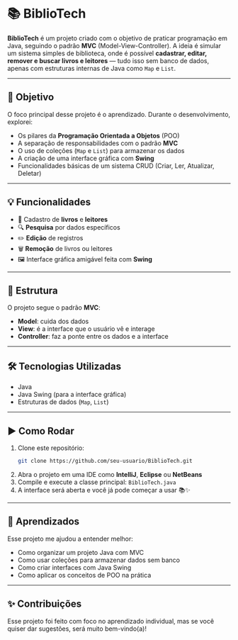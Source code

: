 
# 📚 BiblioTech

**BiblioTech** é um projeto criado com o objetivo de praticar programação em Java, seguindo o padrão **MVC** (Model-View-Controller). A ideia é simular um sistema simples de biblioteca, onde é possível **cadastrar, editar, remover e buscar livros e leitores** — tudo isso sem banco de dados, apenas com estruturas internas de Java como `Map` e `List`.

---

## 🚀 Objetivo

O foco principal desse projeto é o aprendizado. Durante o desenvolvimento, explorei:

- Os pilares da **Programação Orientada a Objetos** (POO)
- A separação de responsabilidades com o padrão **MVC**
- O uso de coleções (`Map` e `List`) para armazenar os dados
- A criação de uma interface gráfica com **Swing**
- Funcionalidades básicas de um sistema CRUD (Criar, Ler, Atualizar, Deletar)

---

## 💡 Funcionalidades

- 📖 Cadastro de **livros** e **leitores**
- 🔍 **Pesquisa** por dados específicos
- ✏️ **Edição** de registros
- 🗑️ **Remoção** de livros ou leitores
- 🖼️ Interface gráfica amigável feita com **Swing**

---

## 🧱 Estrutura

O projeto segue o padrão **MVC**:

- **Model**: cuida dos dados
- **View**: é a interface que o usuário vê e interage
- **Controller**: faz a ponte entre os dados e a interface

---

## 🛠️ Tecnologias Utilizadas

- Java
- Java Swing (para a interface gráfica)
- Estruturas de dados (`Map`, `List`)

---

## ▶️ Como Rodar

1. Clone este repositório:
   ```bash
   git clone https://github.com/seu-usuario/BiblioTech.git
   ```
2. Abra o projeto em uma IDE como **IntelliJ**, **Eclipse** ou **NetBeans**
3. Compile e execute a classe principal: `BiblioTech.java`
4. A interface será aberta e você já pode começar a usar 📚✨

---

## 📘 Aprendizados

Esse projeto me ajudou a entender melhor:

- Como organizar um projeto Java com MVC
- Como usar coleções para armazenar dados sem banco
- Como criar interfaces com Java Swing
- Como aplicar os conceitos de POO na prática

---

## ✨ Contribuições

Esse projeto foi feito com foco no aprendizado individual, mas se você quiser dar sugestões, será muito bem-vindo(a)!
